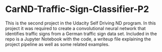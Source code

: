 # CarND-Traffic-Sign-Classifier-P2
This is the second project in the Udacity Self Driving ND program. In this project it was required to create a convolutional neural network that identifies traffic signs from a German traffic sign data set. Included in the repo is a Jupyter Notebook with the code, a writeup file explaining the project pipeline as well as some related examples.